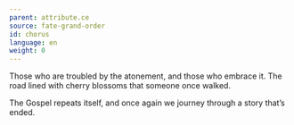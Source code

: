 ```yaml
---
parent: attribute.ce
source: fate-grand-order
id: chorus
language: en
weight: 0
---
```


Those who are troubled by the atonement, and those who embrace it.
The road lined with cherry blossoms that someone once walked.

The Gospel repeats itself, and once again we journey through a story that’s ended.
